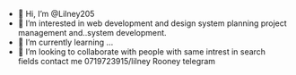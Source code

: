 - 👋 Hi, I’m @Lilney205
- 👀 I’m interested in web development and design system planning project management and..system development.
- 🌱 I’m currently learning ...
- 💞️ I’m looking to collaborate with people with same intrest in search fields 
contact me 0719723915/lilney Rooney telegram 
<!---
Lilney205/Lilney205 is a ✨ special ✨ repository because its `README.md` (this file) appears on your GitHub profile.
You can click the Preview link to take a look at your changes.
--->
